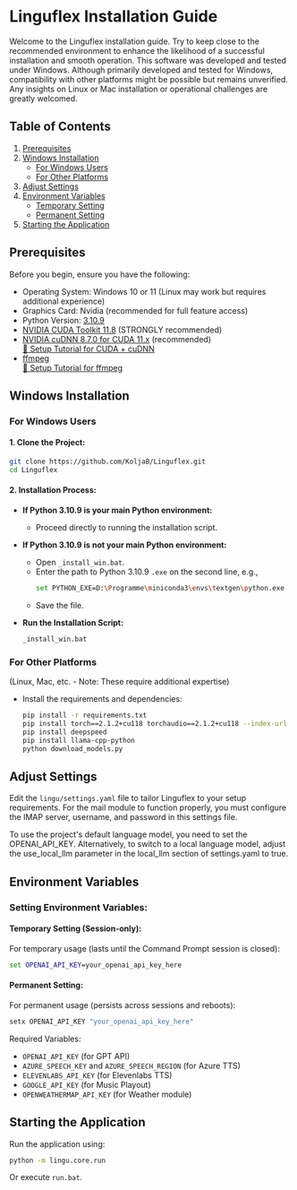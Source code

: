 # Linguflex Installation Guide

Welcome to the Linguflex installation guide. Try to keep close to the recommended environment to enhance the likelihood of a successful installation and smooth operation. This software was developed and tested under Windows. Although primarily developed and tested for Windows, compatibility with other platforms might be possible but remains unverified. Any insights on Linux or Mac installation or operational challenges are greatly welcomed.

## Table of Contents
1. [Prerequisites](#prerequisites)
2. [Windows Installation](#windows-installation)
   - [For Windows Users](#for-windows-users)
   - [For Other Platforms](#for-other-platforms)
3. [Adjust Settings](#adjust-settings)
4. [Environment Variables](#environment-variables)
   - [Temporary Setting](#temporary-setting)
   - [Permanent Setting](#permanent-setting)
5. [Starting the Application](#starting-the-application)

## Prerequisites
Before you begin, ensure you have the following:
- Operating System: Windows 10 or 11 (Linux may work but requires additional experience)
- Graphics Card: Nvidia (recommended for full feature access)
- Python Version: [3.10.9](https://www.python.org/downloads/release/python-3109/)
- [NVIDIA CUDA Toolkit 11.8](https://developer.nvidia.com/cuda-11-8-0-download-archive) (STRONGLY recommended)
- [NVIDIA cuDNN 8.7.0 for CUDA 11.x](https://developer.nvidia.com/rdp/cudnn-archive) (recommended)  
  [🎥 Setup Tutorial for CUDA + cuDNN](https://www.youtube.com/watch?v=OEFKlRSd8Ic)
- [ffmpeg](https://ffmpeg.org/download.html)  
  [🎥 Setup Tutorial for ffmpeg](https://www.youtube.com/watch?v=jZLqNocSQDM)
  

## Windows Installation

### For Windows Users
#### 1. Clone the Project:
   ```bash
   git clone https://github.com/KoljaB/Linguflex.git
   cd Linguflex
   ```

#### 2. Installation Process:
   - **If Python 3.10.9 is your main Python environment:**
     - Proceed directly to running the installation script.

   - **If Python 3.10.9 is not your main Python environment:**
     - Open `_install_win.bat`.
     - Enter the path to Python 3.10.9 `.exe` on the second line, e.g.,
       ```bash
       set PYTHON_EXE=D:\Programme\miniconda3\envs\textgen\python.exe
       ```
     - Save the file.

   - **Run the Installation Script:**
     ```bash
     _install_win.bat
     ```

### For Other Platforms
(Linux, Mac, etc. - Note: These require additional expertise)
- Install the requirements and dependencies:
  ```bash
  pip install -r requirements.txt
  pip install torch==2.1.2+cu118 torchaudio==2.1.2+cu118 --index-url https://download.pytorch.org/whl/cu118
  pip install deepspeed
  pip install llama-cpp-python
  python download_models.py   
  ```

## Adjust Settings
Edit the `lingu/settings.yaml` file to tailor Linguflex to your setup requirements. For the mail module to function properly, you must configure the IMAP server, username, and password in this settings file.  

To use the project's default language model, you need to set the OPENAI_API_KEY. Alternatively, to switch to a local language model, adjust the use_local_llm parameter in the local_llm section of settings.yaml to true.

## Environment Variables
### Setting Environment Variables:

#### Temporary Setting (Session-only):
For temporary usage (lasts until the Command Prompt session is closed):
```cmd
set OPENAI_API_KEY=your_openai_api_key_here
```

#### Permanent Setting:
For permanent usage (persists across sessions and reboots):
```cmd
setx OPENAI_API_KEY "your_openai_api_key_here"
```

Required Variables:
- `OPENAI_API_KEY` (for GPT API)
- `AZURE_SPEECH_KEY` and `AZURE_SPEECH_REGION` (for Azure TTS)
- `ELEVENLABS_API_KEY` (for Elevenlabs TTS)
- `GOOGLE_API_KEY` (for Music Playout)
- `OPENWEATHERMAP_API_KEY` (for Weather module)

## Starting the Application
Run the application using:
```bash
python -m lingu.core.run
```
Or execute `run.bat`.
